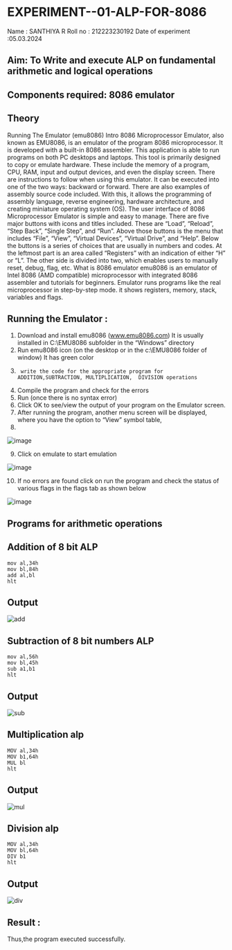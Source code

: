 # EXPERIMENT--01-ALP-FOR-8086
Name : SANTHIYA R
Roll no : 212223230192
Date of experiment :05.03.2024

## Aim: To Write and execute ALP on fundamental arithmetic and logical operations
## Components required: 8086  emulator 
## Theory 
Running The Emulator (emu8086) Intro 8086 Microprocessor Emulator, also known as EMU8086, is an emulator of the program 8086 microprocessor. It is developed with a built-in 8086 assembler. This application is able to run programs on both PC desktops and laptops. This tool is primarily designed to copy or emulate hardware. These include the memory of a program, CPU, RAM, input and output devices, and even the display screen. There are instructions to follow when using this emulator. It can be executed into one of the two ways: backward or forward. There are also examples of assembly source code included. With this, it allows the programming of assembly language, reverse engineering, hardware architecture, and creating miniature operating system (OS). The user interface of 8086 Microprocessor Emulator is simple and easy to manage. There are five major buttons with icons and titles included. These are “Load”, “Reload”, “Step Back”, “Single Step”, and “Run”. Above those buttons is the menu that includes “File”, “View”, “Virtual Devices”, “Virtual Drive”, and “Help”. Below the buttons is a series of choices that are usually in numbers and codes. At the leftmost part is an area called “Registers” with an indication of either “H” or “L”. The other side is divided into two, which enables users to manually reset, debug, flag, etc. What is 8086 emulator emu8086 is an emulator of Intel 8086 (AMD compatible) microprocessor with integrated 8086 assembler and tutorials for beginners. Emulator runs programs like the real microprocessor in step-by-step mode. it shows registers, memory, stack, variables and flags.

 ## Running the Emulator :
1.	Download and install emu8086 (www.emu8086.com) It is usually installed in C:\EMU8086 subfolder in the “Windows” directory
2.	  Run  emu8086 icon (on the desktop or in the c:\EMU8086 folder of window) It has green color 
3.		write the code for the appropriate program for ADDITION,SUBTRACTION, MULTIPLICATION,  DIVISION operations 
4.	 Compile the program and check for the errors 
5.	Run (once there is no syntax error) 
6.	Click OK to see/view the output of your program on the Emulator screen. 
7.	After running the program, another menu screen will be displayed, where you have the option to “View” symbol table,
8.	 


![image](https://user-images.githubusercontent.com/36288975/189273263-d65baae9-4b8f-4723-afb3-c0ffa4052b04.png)





9.	Click on emulate to start emulation 

![image](https://user-images.githubusercontent.com/36288975/189273273-9bb36ec1-e2e8-4892-8d35-37707332bfdc.png)


10.	If no errors are found click on run the program and check the status of various flags in the flags tab as shown below 



![image](https://user-images.githubusercontent.com/36288975/189273277-113a2a33-4a40-4ff8-95a5-ecd3a1f504fe.png)



## Programs for arithmetic  operations

## Addition  of 8 bit ALP 
~~~
mov al,34h
mov bl,84h
add al,bl
hlt
~~~
## Output  
![add](https://github.com/SanthiyaRajarao/EXPERIMENT--01-ALP-FOR-8086/assets/144979216/f11e06f5-36f7-4e33-a1eb-0db9ee74b8e2)

## Subtraction   of 8 bit numbers  ALP 
~~~
mov al,56h
mov bl,45h
sub a1,b1
hlt
~~~
## Output  
![sub](https://github.com/SanthiyaRajarao/EXPERIMENT--01-ALP-FOR-8086/assets/144979216/eae16ab4-59f3-4412-9782-d7b25d6666cb)

## Multiplication alp 
~~~
MOV al,34h
MOV b1,64h
MUL bl
hlt
~~~
 ## Output  
 ![mul](https://github.com/SanthiyaRajarao/EXPERIMENT--01-ALP-FOR-8086/assets/144979216/bed39e84-ee4f-421b-89ad-f554f7dc0794)

## Division alp 
~~~
MOV al,34h
MOV bl,64h
DIV b1
hlt
~~~

## Output  
![div](https://github.com/SanthiyaRajarao/EXPERIMENT--01-ALP-FOR-8086/assets/144979216/71465dde-df78-4dfe-b7dd-320710530ecb)


## Result :
Thus,the program executed successfully. 









